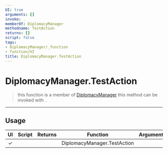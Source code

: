 ```yaml
---
UI: true
arguments: []
invoke: .
memberOf: DiplomacyManager
methodname: TestAction
returns: []
script: false
tags:
- DiplomacyManager/_function
- function/UI
title: DiplomacyManager.TestAction
---
```

# DiplomacyManager.TestAction
> this function is a member of [DiplomacyManager](civ-6/lua/DiplomacyManager.md)
> this method can be invoked with `.`
-----
## Usage
|  UI | Script | Returns | Function | Arguments |
|:---:|:------:|-------:|:--------:|:---------|
|✓| ||DiplomacyManager.TestAction||

